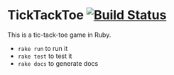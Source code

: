 TickTackToe [![Build Status](https://travis-ci.org/nykac/tick-tack-crap.svg?branch=master)](https://travis-ci.org/nykac/tick-tack-crap)
===========

This is a tic-tack-toe game in Ruby.

- `rake run` to run it
- `rake test` to test it
- `rake docs` to generate docs
